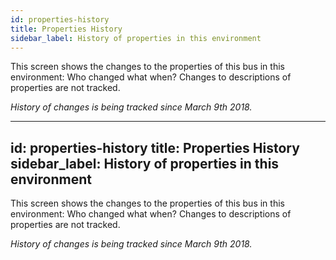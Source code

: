 ```yaml
---
id: properties-history
title: Properties History
sidebar_label: History of properties in this environment
---
```


This screen shows the changes to the properties of this bus in this environment: Who changed what when? Changes to descriptions of properties are not tracked.

<i>History of changes is being tracked since March 9th 2018.</i>

---
id: properties-history
title: Properties History
sidebar_label: History of properties in this environment
---

This screen shows the changes to the properties of this bus in this environment: Who changed what when? Changes to descriptions of properties are not tracked.

<i>History of changes is being tracked since March 9th 2018.</i>

